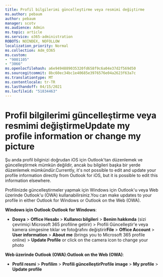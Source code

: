 ```yaml
---
title: Profil bilgilerimi güncelleştirme veya resmimi değiştirme
ms.author: pebaum
author: pebaum
manager: scotv
ms.audience: Admin
ms.topic: article
ms.service: o365-administration
ROBOTS: NOINDEX, NOFOLLOW
localization_priority: Normal
ms.collection: Adm_O365
ms.custom:
- "9001105"
- "3066"
ms.openlocfilehash: a6e9494889035320fd658f9c6a04e37d2f569d50
ms.sourcegitcommit: 8bc60ec34bc1e40685e3976576e04a2623f63a7c
ms.translationtype: MT
ms.contentlocale: tr-TR
ms.lasthandoff: 04/15/2021
ms.locfileid: "51834463"
---
```

# <a name="update-my-profile-information-or-change-my-picture"></a><span data-ttu-id="f1d16-102">Profil bilgilerimi güncelleştirme veya resmimi değiştirme</span><span class="sxs-lookup"><span data-stu-id="f1d16-102">Update my profile information or change my picture</span></span>

<span data-ttu-id="f1d16-103">Şu anda profil bilginizi doğrudan iOS için Outlook'tan düzenlemek ve güncelleştirmek mümkün değildir, ancak bu bilgileri başka bir yerde düzenlemek mümkündür.</span><span class="sxs-lookup"><span data-stu-id="f1d16-103">Currently, it's not possible to edit and update your profile information directly from Outlook for iOS, but it is possible to edit this information elsewhere.</span></span> 

<span data-ttu-id="f1d16-104">Profilinizde güncelleştirmeler yapmak için Windows için Outlook'u veya Web üzerinde Outlook'u (OWA) kullanabilirsiniz.</span><span class="sxs-lookup"><span data-stu-id="f1d16-104">You can make updates to your profile in either Outlook for Windows or Outlook on the Web (OWA).</span></span> 

<span data-ttu-id="f1d16-105">**Windows için Outlook**:</span><span class="sxs-lookup"><span data-stu-id="f1d16-105">**Outlook for Windows**:</span></span> 

- <span data-ttu-id="f1d16-106">**Dosya**  >  **Office Hesabı**  >  **Kullanıcı bilgileri**  >  **Benim hakkında** (sizi çevrimiçi Microsoft 365 profiline  getirir) > Profili Güncelleştir'e veya kamera simgesine tıklar ve fotoğrafını değiştirir</span><span class="sxs-lookup"><span data-stu-id="f1d16-106">**File** > **Office Account** > **User information** > **About me** (brings you to Microsoft 365 profile online) > **Update Profile** or click on the camera icon to change your photo</span></span>  
  
<span data-ttu-id="f1d16-107">**Web üzerinde Outlook (OWA)**:</span><span class="sxs-lookup"><span data-stu-id="f1d16-107">**Outlook on the Web (OWA)**:</span></span> 

- <span data-ttu-id="f1d16-108">**Profil resmi**  >  **Profilim**  >  **Profili güncelleştir**</span><span class="sxs-lookup"><span data-stu-id="f1d16-108">**Profile image** > **My profile** > **Update profile**</span></span>
